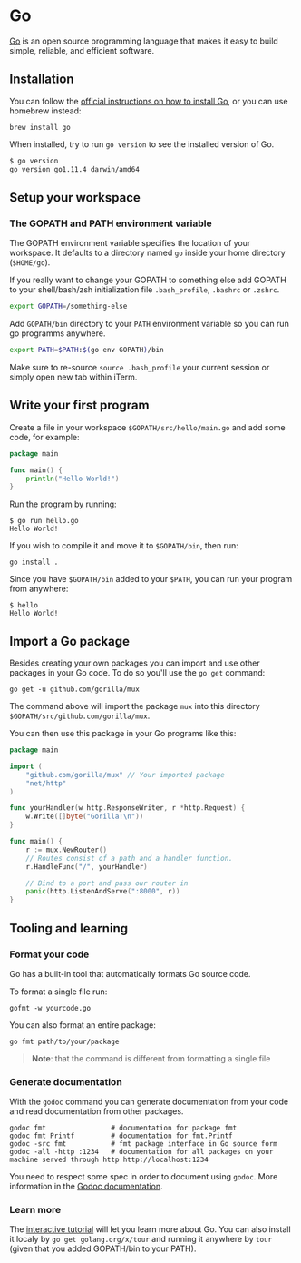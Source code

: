 # Go

[Go](https://golang.org) is an open source programming language that makes it easy to build simple, reliable, and efficient software.

## Installation

You can follow the [official instructions on how to install Go](https://golang.org/doc/install), or you can use homebrew instead:

    brew install go

When installed, try to run `go version` to see the installed version of Go.

```sh
$ go version
go version go1.11.4 darwin/amd64
```

## Setup your workspace

### The GOPATH and PATH environment variable

The GOPATH environment variable specifies the location of your workspace. It defaults to a directory named `go` inside your home directory (`$HOME/go`).

If you really want to change your GOPATH to something else add GOPATH to your shell/bash/zsh initialization file `.bash_profile`, `.bashrc` or `.zshrc`.

```sh
export GOPATH=/something-else
```

Add `GOPATH/bin` directory to your `PATH` environment variable so you can run go programms anywhere.

```sh
export PATH=$PATH:$(go env GOPATH)/bin
```

Make sure to re-source `source .bash_profile` your current session or simply open new tab within iTerm.

## Write your first program

Create a file in your workspace `$GOPATH/src/hello/main.go` and add some code, for example:

```go
package main

func main() {
    println("Hello World!")
}
```

Run the program by running:

    $ go run hello.go
    Hello World!

If you wish to compile it and move it to `$GOPATH/bin`, then run:

    go install .

Since you have `$GOPATH/bin` added to your `$PATH`, you can run your program from anywhere:

    $ hello
    Hello World!

## Import a Go package

Besides creating your own packages you can import and use other packages in your Go code. To do so you'll use the `go get` command:

    go get -u github.com/gorilla/mux

The command above will import the package `mux` into this directory `$GOPATH/src/github.com/gorilla/mux`.

You can then use this package in your Go programs like this:

```go
package main

import (
    "github.com/gorilla/mux" // Your imported package
    "net/http"
)

func yourHandler(w http.ResponseWriter, r *http.Request) {
    w.Write([]byte("Gorilla!\n"))
}

func main() {
    r := mux.NewRouter()
    // Routes consist of a path and a handler function.
    r.HandleFunc("/", yourHandler)

    // Bind to a port and pass our router in
    panic(http.ListenAndServe(":8000", r))
}
```

## Tooling and learning

### Format your code

Go has a built-in tool that automatically formats Go source code.

To format a single file run:

    gofmt -w yourcode.go

You can also format an entire package:

    go fmt path/to/your/package

> **Note**: that the command is different from formatting a single file

### Generate documentation

With the `godoc` command you can generate documentation from your code and read documentation from other packages.

    godoc fmt                # documentation for package fmt
    godoc fmt Printf         # documentation for fmt.Printf
    godoc -src fmt           # fmt package interface in Go source form
    godoc -all -http :1234   # documentation for all packages on your machine served through http http://localhost:1234

You need to respect some spec in order to document using `godoc`. More information in the [Godoc documentation](https://blog.golang.org/godoc-documenting-go-code).

### Learn more

The [interactive tutorial](https://tour.golang.org/) will let you learn more about Go. You can also install it localy by `go get golang.org/x/tour` and running it anywhere by `tour` (given that you added GOPATH/bin to your PATH).
